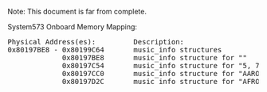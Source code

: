 Note: This document is far from complete.

System573 Onboard Memory Mapping:
<pre>
Physical Address(es):         Description: 
0x80197BE8 - 0x80199C64       music_info structures
             0x80197BE8       music_info structure for ""    
             0x80197C54       music_info structure for "5, 7, 8, 8"
             0x80197CC0       music_info structure for "AARON'S PARTY(COME GET IT)"
             0x80197D2C       music_info structure for "AFRONOVA PRIMEVAL"
</pre>
